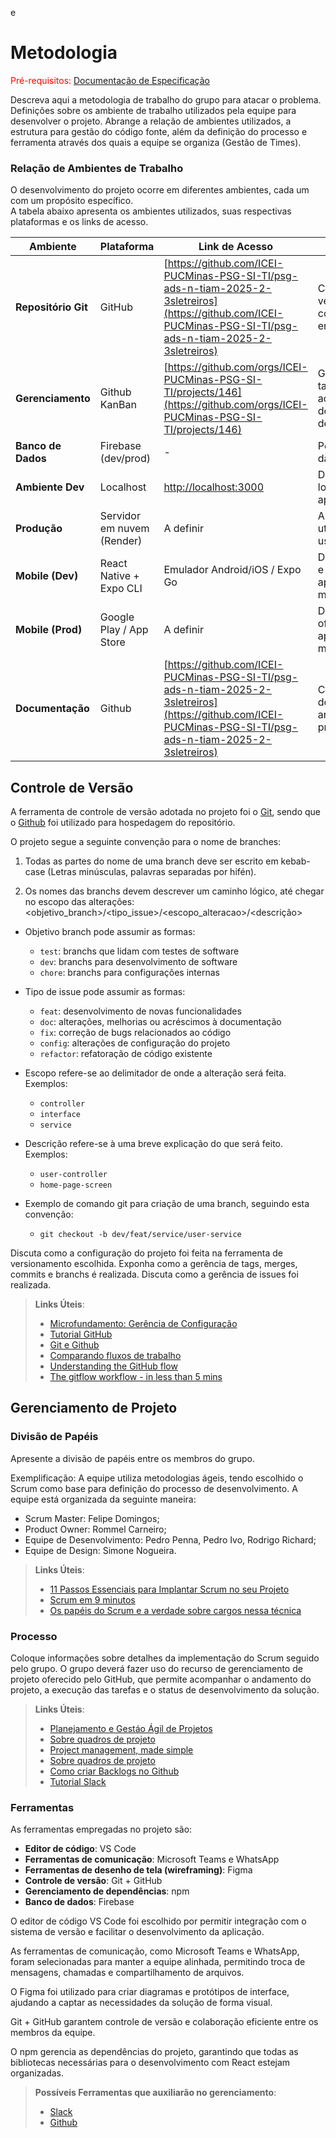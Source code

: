e
# Metodologia

<span style="color:red">Pré-requisitos: <a href="2-Especificação do Projeto.md"> Documentação de Especificação</a></span>

Descreva aqui a metodologia de trabalho do grupo para atacar o problema. Definições sobre os ambiente de trabalho utilizados pela  equipe para desenvolver o projeto. Abrange a relação de ambientes utilizados, a estrutura para gestão do código fonte, além da definição do processo e ferramenta através dos quais a equipe se organiza (Gestão de Times).

### Relação de Ambientes de Trabalho

O desenvolvimento do projeto ocorre em diferentes ambientes, cada um com um propósito específico.  
A tabela abaixo apresenta os ambientes utilizados, suas respectivas plataformas e os links de acesso.  

| **Ambiente**       | **Plataforma**                     | **Link de Acesso**                               | **Propósito**                                                                 |
|---------------------|------------------------------------|-------------------------------------------------|-------------------------------------------------------------------------------|
| **Repositório Git** | GitHub                             | [https://github.com/ICEI-PUCMinas-PSG-SI-TI/psg-ads-n-tiam-2025-2-3sletreiros](https://github.com/ICEI-PUCMinas-PSG-SI-TI/psg-ads-n-tiam-2025-2-3sletreiros) | Controle de versão e colaboração entre a equipe.                              |
| **Gerenciamento**   | Github KanBan                    | [https://github.com/orgs/ICEI-PUCMinas-PSG-SI-TI/projects/146](https://github.com/orgs/ICEI-PUCMinas-PSG-SI-TI/projects/146) | Gestão de tarefas, backlog e acompanhamento do fluxo de desenvolvimento.      |
| **Banco de Dados**  | Firebase (dev/prod)              | -                                               | Persistência de dados.                                                        |
| **Ambiente Dev**    | Localhost                 | [http://localhost:3000](http://localhost:3000)  | Desenvolvimento local da aplicação.                                     |
| **Produção**        | Servidor em nuvem (Render)     | A definir      | Ambiente final utilizado pelos usuários.                                      |
| **Mobile (Dev)**    | React Native + Expo CLI            | Emulador Android/iOS / Expo Go                  | Desenvolvimento e testes de aplicações móveis.                                |
| **Mobile (Prod)**   | Google Play / App Store            | A definir                               | Distribuição oficial das aplicações móveis.                                   |
| **Documentação**    | Github                | [https://github.com/ICEI-PUCMinas-PSG-SI-TI/psg-ads-n-tiam-2025-2-3sletreiros](https://github.com/ICEI-PUCMinas-PSG-SI-TI/psg-ads-n-tiam-2025-2-3sletreiros)  | Centralização de documentos e artefatos do projeto.                           |


## Controle de Versão

A ferramenta de controle de versão adotada no projeto foi o
[Git](https://git-scm.com/), sendo que o [Github](https://github.com)
foi utilizado para hospedagem do repositório.

O projeto segue a seguinte convenção para o nome de branches:

1. Todas as partes do nome de uma branch deve ser escrito em kebab-case (Letras minúsculas, palavras separadas por hifén).

2. Os nomes das branchs devem descrever um caminho lógico, até chegar no escopo das alterações: <objetivo_branch>/<tipo_issue>/<escopo_alteracao>/<descrição>

- Objetivo branch pode assumir as formas:
  - `test`: branchs que lidam com testes de software
  - `dev`: branchs para desenvolvimento de software
  - `chore`: branchs para configurações internas

- Tipo de issue pode assumir as formas:
  - `feat`: desenvolvimento de novas funcionalidades
  - `doc`: alterações, melhorias ou acréscimos à documentação
  - `fix`: correção de bugs relacionados ao código
  - `config`: alterações de configuração do projeto
  - `refactor`: refatoração de código existente

- Escopo refere-se ao delimitador de onde a alteração será feita. Exemplos:
  - `controller`
  - `interface`
  - `service`

- Descrição refere-se à uma breve explicação do que será feito. Exemplos:
  - `user-controller`
  - `home-page-screen`

- Exemplo de comando git para criação de uma branch, seguindo esta convenção:
  - `git checkout -b dev/feat/service/user-service`


Discuta como a configuração do projeto foi feita na ferramenta de versionamento escolhida. Exponha como a gerência de tags, merges, commits e branchs é realizada. Discuta como a gerência de issues foi realizada.

> **Links Úteis**:
> - [Microfundamento: Gerência de Configuração](https://pucminas.instructure.com/courses/87878/)
> - [Tutorial GitHub](https://guides.github.com/activities/hello-world/)
> - [Git e Github](https://www.youtube.com/playlist?list=PLHz_AreHm4dm7ZULPAmadvNhH6vk9oNZA)
>  - [Comparando fluxos de trabalho](https://www.atlassian.com/br/git/tutorials/comparing-workflows)
> - [Understanding the GitHub flow](https://guides.github.com/introduction/flow/)
> - [The gitflow workflow - in less than 5 mins](https://www.youtube.com/watch?v=1SXpE08hvGs)

## Gerenciamento de Projeto

### Divisão de Papéis

Apresente a divisão de papéis entre os membros do grupo.

Exemplificação: A equipe utiliza metodologias ágeis, tendo escolhido o Scrum como base para definição do processo de desenvolvimento. A equipe está organizada da seguinte maneira:
- Scrum Master: Felipe Domingos;
- Product Owner: Rommel Carneiro;
- Equipe de Desenvolvimento: Pedro Penna, Pedro Ivo, Rodrigo Richard;
- Equipe de Design: Simone Nogueira.

> **Links Úteis**:
> - [11 Passos Essenciais para Implantar Scrum no seu Projeto](https://mindmaster.com.br/scrum-11-passos/)
> - [Scrum em 9 minutos](https://www.youtube.com/watch?v=XfvQWnRgxG0)
> - [Os papéis do Scrum e a verdade sobre cargos nessa técnica](https://www.atlassian.com/br/agile/scrum/roles)

### Processo

Coloque  informações sobre detalhes da implementação do Scrum seguido pelo grupo. O grupo deverá fazer uso do recurso de gerenciamento de projeto oferecido pelo GitHub, que permite acompanhar o andamento do projeto, a execução das tarefas e o status de desenvolvimento da solução.
 
> **Links Úteis**:
> - [Planejamento e Gestáo Ágil de Projetos](https://pucminas.instructure.com/courses/87878/pages/unidade-2-tema-2-utilizacao-de-ferramentas-para-controle-de-versoes-de-software)
> - [Sobre quadros de projeto](https://docs.github.com/pt/issues/organizing-your-work-with-project-boards/managing-project-boards/about-project-boards)
> - [Project management, made simple](https://github.com/features/project-management/)
> - [Sobre quadros de projeto](https://docs.github.com/pt/github/managing-your-work-on-github/about-project-boards)
> - [Como criar Backlogs no Github](https://www.youtube.com/watch?v=RXEy6CFu9Hk)
> - [Tutorial Slack](https://slack.com/intl/en-br/)

### Ferramentas

As ferramentas empregadas no projeto são:

- **Editor de código**: VS Code  
- **Ferramentas de comunicação**: Microsoft Teams e WhatsApp  
- **Ferramentas de desenho de tela (wireframing)**: Figma  
- **Controle de versão**: Git + GitHub  
- **Gerenciamento de dependências**: npm  
- **Banco de dados**: Firebase  

O editor de código VS Code foi escolhido por permitir integração com o sistema de versão e facilitar o desenvolvimento da aplicação.  

As ferramentas de comunicação, como Microsoft Teams e WhatsApp, foram selecionadas para manter a equipe alinhada, permitindo troca de mensagens, chamadas e compartilhamento de arquivos.  

O Figma foi utilizado para criar diagramas e protótipos de interface, ajudando a captar as necessidades da solução de forma visual.  

Git + GitHub garantem controle de versão e colaboração eficiente entre os membros da equipe.  

O npm gerencia as dependências do projeto, garantindo que todas as bibliotecas necessárias para o desenvolvimento com React estejam organizadas.  

 
> **Possíveis Ferramentas que auxiliarão no gerenciamento**: 
> - [Slack](https://slack.com/)
> - [Github](https://github.com/)
